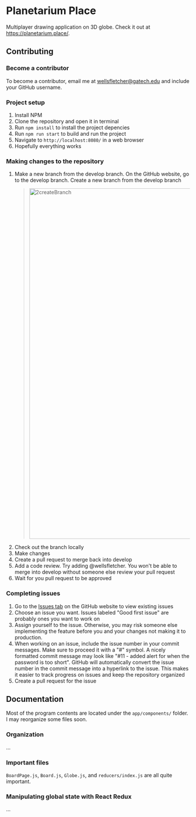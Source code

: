 # Planetarium Place
Multiplayer drawing application on 3D globe.
Check it out at <https://planetarium.place/>.

## Contributing

### Become a contributor
To become a contributor, email me at wellsfletcher@gatech.edu and include your GitHub username.

### Project setup

1. Install NPM
2. Clone the repository and open it in terminal
3. Run `npm install` to install the project depencies
4. Run `npm run start` to build and run the project
5. Navigate to `http://localhost:8080/` in a web browser
6. Hopefully everything works

### Making changes to the repository

1. Make a new branch from the develop branch. On the GitHub website, go to the develop branch. Create a new branch from the develop branch 
    > <img width="959" alt="2createBranch" src="https://user-images.githubusercontent.com/30359960/158496651-50daa079-6e25-4cae-b386-5af91d22f598.png">
2. Check out the branch locally
3. Make changes
4. Create a pull request to merge back into develop
5. Add a code review. Try adding @wellsfletcher. You won't be able to merge into develop without someone else review your pull request
6. Wait for you pull request to be approved

### Completing issues

1. Go to the [Issues tab](https://github.com/wellsfletcher/PlanetariumPlace/issues) on the GitHub website to view existing issues
2. Choose an issue you want. Issues labeled "Good first issue" are probably ones you want to work on
3. Assign yourself to the issue. Otherwise, you may risk someone else implementing the feature before you and your changes not making it to production.
4. When working on an issue, include the issue number in your commit messages. Make sure to proceed it with a "#" symbol. A nicely formatted commit message may look like "#11 - added alert for when the password is too short". GitHub will automatically convert the issue number in the commit message into a hyperlink to the issue. This makes it easier to track progress on issues and keep the repository organized
5. Create a pull request for the issue

## Documentation

Most of the program contents are located under the `app/components/` folder. I may reorganize some files soon.

### Organization

...

### Important files

`BoardPage.js`, `Board.js`, `Globe.js`, and `reducers/index.js` are all quite important.

### Manipulating global state with React Redux

...
